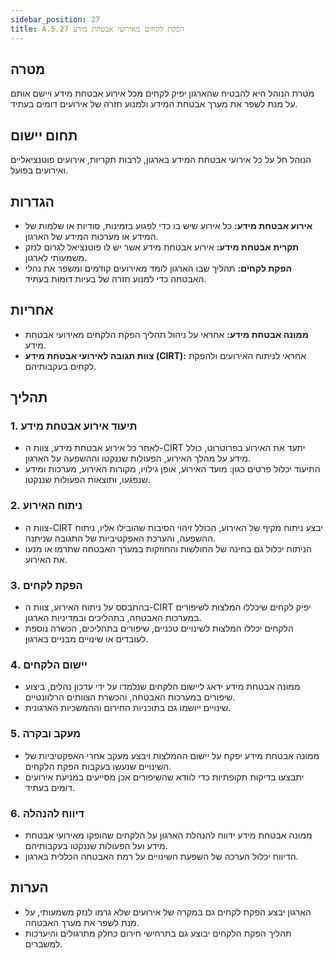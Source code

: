 ```yaml
---
sidebar_position: 27  
title: A.5.27 הפקת לקחים מאירועי אבטחת מידע
---
```


## מטרה
מטרת הנוהל היא להבטיח שהארגון יפיק לקחים מכל אירוע אבטחת מידע ויישם אותם על מנת לשפר את מערך אבטחת המידע ולמנוע חזרה של אירועים דומים בעתיד.

## תחום יישום
הנוהל חל על כל אירועי אבטחת המידע בארגון, לרבות תקריות, אירועים פוטנציאליים ואירועים בפועל.

## הגדרות
- **אירוע אבטחת מידע:** כל אירוע שיש בו כדי לפגוע בזמינות, סודיות או שלמות של המידע או מערכות המידע של הארגון.
- **תקרית אבטחת מידע:** אירוע אבטחת מידע אשר יש לו פוטנציאל לגרום לנזק משמעותי לארגון.
- **הפקת לקחים:** תהליך שבו הארגון לומד מאירועים קודמים ומשפר את נהלי האבטחה כדי למנוע חזרה של בעיות דומות בעתיד.

## אחריות
- **ממונה אבטחת מידע:** אחראי על ניהול תהליך הפקת הלקחים מאירועי אבטחת מידע.
- **צוות תגובה לאירועי אבטחת מידע (CIRT):** אחראי לניתוח האירועים ולהפקת לקחים בעקבותיהם.

## תהליך

### 1. תיעוד אירוע אבטחת מידע
- לאחר כל אירוע אבטחת מידע, צוות ה-CIRT יתעד את האירוע בפרוטרוט, כולל מידע על מהלך האירוע, הפעולות שננקטו וההשפעה על הארגון.
- התיעוד יכלול פרטים כגון: מועד האירוע, אופן גילויו, מקורות האירוע, מערכות ומידע שנפגעו, ותוצאות הפעולות שננקטו.

### 2. ניתוח האירוע
- צוות ה-CIRT יבצע ניתוח מקיף של האירוע, הכולל זיהוי הסיבות שהובילו אליו, ניתוח ההשפעה, והערכת האפקטיביות של התגובה שניתנה.
- הניתוח יכלול גם בחינה של החולשות והחוזקות במערך האבטחה שתרמו או מנעו את האירוע.

### 3. הפקת לקחים
- בהתבסס על ניתוח האירוע, צוות ה-CIRT יפיק לקחים שיכללו המלצות לשיפורים במערכות האבטחה, בתהליכים ובמדיניות הארגון.
- הלקחים יכללו המלצות לשינויים טכניים, שיפורים בתהליכים, הכשרה נוספת לעובדים או שינויים מבניים בארגון.

### 4. יישום הלקחים
- ממונה אבטחת מידע ידאג ליישום הלקחים שנלמדו על ידי עדכון נהלים, ביצוע שיפורים במערכות האבטחה, והכשרת הצוותים הרלוונטיים.
- שינויים ייושמו גם בתוכניות החירום וההמשכיות הארגונית.

### 5. מעקב ובקרה
- ממונה אבטחת מידע יפקח על יישום ההמלצות ויבצע מעקב אחרי האפקטיביות של השינויים שנעשו בעקבות הפקת הלקחים.
- יתבצעו בדיקות תקופתיות כדי לוודא שהשיפורים אכן מסייעים במניעת אירועים דומים בעתיד.

### 6. דיווח להנהלה
- ממונה אבטחת מידע ידווח להנהלת הארגון על הלקחים שהופקו מאירועי אבטחת מידע ועל הפעולות שננקטו בעקבותיהם.
- הדיווח יכלול הערכה של השפעת השינויים על רמת האבטחה הכללית בארגון.

## הערות
- הארגון יבצע הפקת לקחים גם במקרה של אירועים שלא גרמו לנזק משמעותי, על מנת לשפר את מערך האבטחה.
- תהליך הפקת הלקחים יבוצע גם בתרחישי חירום כחלק מתרגולים והיערכות למשברים.